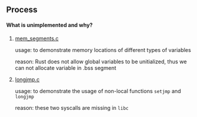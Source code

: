 ## Process

#### What is unimplemented and why?
1. [mem_segments.c](https://github.com/SteveLauC/The-Linux-Programming-Interface/blob/main/proc/mem_segments.c)
   
   usage: to demonstrate memory locations of different types of variables

   reason: Rust does not allow global variables to be unitialized, thus we can not 
   allocate variable in .bss segment

2. [longjmp.c](https://github.com/SteveLauC/The-Linux-Programming-Interface/blob/main/proc/longjmp.c)

   usage: to demonstrate the usage of non-local functions `setjmp` and `longjmp`

   reason: these two syscalls are missing in `libc`
